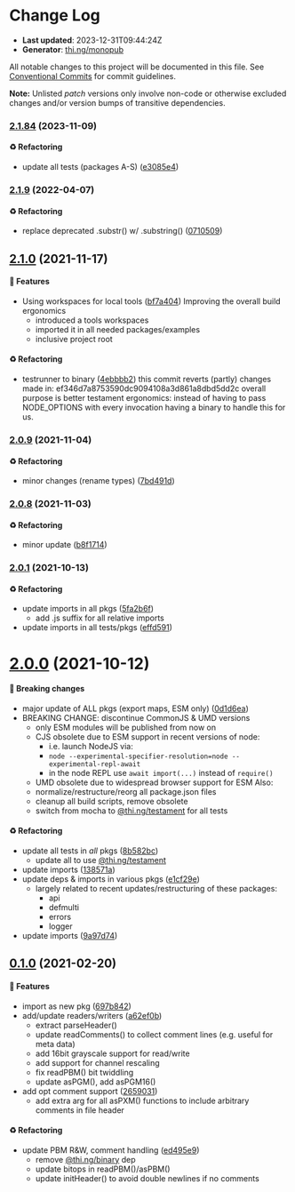 # Change Log

- **Last updated**: 2023-12-31T09:44:24Z
- **Generator**: [thi.ng/monopub](https://thi.ng/monopub)

All notable changes to this project will be documented in this file.
See [Conventional Commits](https://conventionalcommits.org/) for commit guidelines.

**Note:** Unlisted _patch_ versions only involve non-code or otherwise excluded changes
and/or version bumps of transitive dependencies.

### [2.1.84](https://github.com/thi-ng/umbrella/tree/@thi.ng/pixel-io-netpbm@2.1.84) (2023-11-09)

#### ♻️ Refactoring

- update all tests (packages A-S) ([e3085e4](https://github.com/thi-ng/umbrella/commit/e3085e4))

### [2.1.9](https://github.com/thi-ng/umbrella/tree/@thi.ng/pixel-io-netpbm@2.1.9) (2022-04-07)

#### ♻️ Refactoring

- replace deprecated .substr() w/ .substring() ([0710509](https://github.com/thi-ng/umbrella/commit/0710509))

## [2.1.0](https://github.com/thi-ng/umbrella/tree/@thi.ng/pixel-io-netpbm@2.1.0) (2021-11-17)

#### 🚀 Features

- Using workspaces for local tools ([bf7a404](https://github.com/thi-ng/umbrella/commit/bf7a404))
  Improving the overall build ergonomics
  - introduced a tools workspaces
  - imported it in all needed packages/examples
  - inclusive project root

#### ♻️ Refactoring

- testrunner to binary ([4ebbbb2](https://github.com/thi-ng/umbrella/commit/4ebbbb2))
  this commit reverts (partly) changes made in:
  ef346d7a8753590dc9094108a3d861a8dbd5dd2c
  overall purpose is better testament ergonomics:
  instead of having to pass NODE_OPTIONS with every invocation
  having a binary to handle this for us.

### [2.0.9](https://github.com/thi-ng/umbrella/tree/@thi.ng/pixel-io-netpbm@2.0.9) (2021-11-04)

#### ♻️ Refactoring

- minor changes (rename types) ([7bd491d](https://github.com/thi-ng/umbrella/commit/7bd491d))

### [2.0.8](https://github.com/thi-ng/umbrella/tree/@thi.ng/pixel-io-netpbm@2.0.8) (2021-11-03)

#### ♻️ Refactoring

- minor update ([b8f1714](https://github.com/thi-ng/umbrella/commit/b8f1714))

### [2.0.1](https://github.com/thi-ng/umbrella/tree/@thi.ng/pixel-io-netpbm@2.0.1) (2021-10-13)

#### ♻️ Refactoring

- update imports in all pkgs ([5fa2b6f](https://github.com/thi-ng/umbrella/commit/5fa2b6f))
  - add .js suffix for all relative imports
- update imports in all tests/pkgs ([effd591](https://github.com/thi-ng/umbrella/commit/effd591))

# [2.0.0](https://github.com/thi-ng/umbrella/tree/@thi.ng/pixel-io-netpbm@2.0.0) (2021-10-12)

#### 🛑 Breaking changes

- major update of ALL pkgs (export maps, ESM only) ([0d1d6ea](https://github.com/thi-ng/umbrella/commit/0d1d6ea))
- BREAKING CHANGE: discontinue CommonJS & UMD versions
  - only ESM modules will be published from now on
  - CJS obsolete due to ESM support in recent versions of node:
    - i.e. launch NodeJS via:
    - `node --experimental-specifier-resolution=node --experimental-repl-await`
    - in the node REPL use `await import(...)` instead of `require()`
  - UMD obsolete due to widespread browser support for ESM
  Also:
  - normalize/restructure/reorg all package.json files
  - cleanup all build scripts, remove obsolete
  - switch from mocha to [@thi.ng/testament](https://github.com/thi-ng/umbrella/tree/main/packages/testament) for all tests

#### ♻️ Refactoring

- update all tests in _all_ pkgs ([8b582bc](https://github.com/thi-ng/umbrella/commit/8b582bc))
  - update all to use [@thi.ng/testament](https://github.com/thi-ng/umbrella/tree/main/packages/testament)
- update imports ([138571a](https://github.com/thi-ng/umbrella/commit/138571a))
- update deps & imports in various pkgs ([e1cf29e](https://github.com/thi-ng/umbrella/commit/e1cf29e))
  - largely related to recent updates/restructuring of these packages:
    - api
    - defmulti
    - errors
    - logger
- update imports ([9a97d74](https://github.com/thi-ng/umbrella/commit/9a97d74))

## [0.1.0](https://github.com/thi-ng/umbrella/tree/@thi.ng/pixel-io-netpbm@0.1.0) (2021-02-20)

#### 🚀 Features

- import as new pkg ([697b842](https://github.com/thi-ng/umbrella/commit/697b842))
- add/update readers/writers ([a62ef0b](https://github.com/thi-ng/umbrella/commit/a62ef0b))
  - extract parseHeader()
  - update readComments() to collect comment lines
    (e.g. useful for meta data)
  - add 16bit grayscale support for read/write
  - add support for channel rescaling
  - fix readPBM() bit twiddling
  - update asPGM(), add asPGM16()
- add opt comment support ([2659031](https://github.com/thi-ng/umbrella/commit/2659031))
  - add extra arg for all asPXM() functions to include
    arbitrary comments in file header

#### ♻️ Refactoring

- update PBM R&W, comment handling ([ed495e9](https://github.com/thi-ng/umbrella/commit/ed495e9))
  - remove [@thi.ng/binary](https://github.com/thi-ng/umbrella/tree/main/packages/binary) dep
  - update bitops in readPBM()/asPBM()
  - update initHeader() to avoid double newlines if no comments
